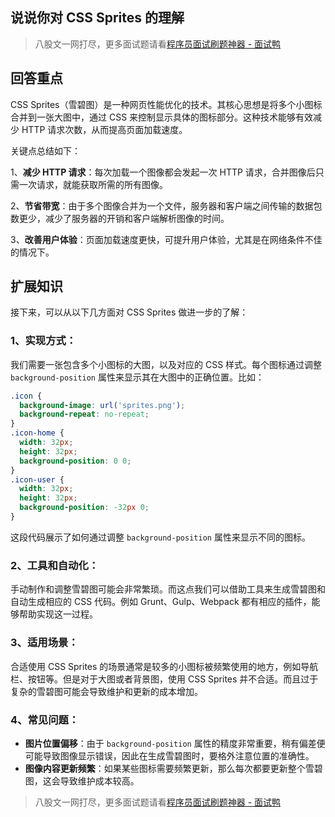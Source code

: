 ## 说说你对 CSS Sprites 的理解
> 八股文一网打尽，更多面试题请看[程序员面试刷题神器 - 面试鸭](https://www.mianshiya.com/)

## 回答重点
CSS Sprites（雪碧图）是一种网页性能优化的技术。其核心思想是将多个小图标合并到一张大图中，通过 CSS 来控制显示具体的图标部分。这种技术能够有效减少 HTTP 请求次数，从而提高页面加载速度。

关键点总结如下：

1、**减少 HTTP 请求**：每次加载一个图像都会发起一次 HTTP 请求，合并图像后只需一次请求，就能获取所需的所有图像。

2、**节省带宽**：由于多个图像合并为一个文件，服务器和客户端之间传输的数据包数更少，减少了服务器的开销和客户端解析图像的时间。

3、**改善用户体验**：页面加载速度更快，可提升用户体验，尤其是在网络条件不佳的情况下。

## 扩展知识

接下来，可以从以下几方面对 CSS Sprites 做进一步的了解：

### 1、**实现方式**：
   我们需要一张包含多个小图标的大图，以及对应的 CSS 样式。每个图标通过调整 `background-position` 属性来显示其在大图中的正确位置。比如：

```css
.icon {
  background-image: url('sprites.png');
  background-repeat: no-repeat;
}
.icon-home {
  width: 32px;
  height: 32px;
  background-position: 0 0;
}
.icon-user {
  width: 32px;
  height: 32px;
  background-position: -32px 0;
}
```
这段代码展示了如何通过调整 `background-position` 属性来显示不同的图标。

### 2、**工具和自动化**：
   手动制作和调整雪碧图可能会非常繁琐。而这点我们可以借助工具来生成雪碧图和自动生成相应的 CSS 代码。例如 Grunt、Gulp、Webpack 都有相应的插件，能够帮助实现这一过程。

### 3、**适用场景**：
   合适使用 CSS Sprites 的场景通常是较多的小图标被频繁使用的地方，例如导航栏、按钮等。但是对于大图或者背景图，使用 CSS Sprites 并不合适。而且过于复杂的雪碧图可能会导致维护和更新的成本增加。

### 4、**常见问题**：
   - **图片位置偏移**：由于 `background-position` 属性的精度非常重要，稍有偏差便可能导致图像显示错误，因此在生成雪碧图时，要格外注意位置的准确性。
   - **图像内容更新频繁**：如果某些图标需要频繁更新，那么每次都要更新整个雪碧图，这会导致维护成本较高。



> 八股文一网打尽，更多面试题请看[程序员面试刷题神器 - 面试鸭](https://www.mianshiya.com/)